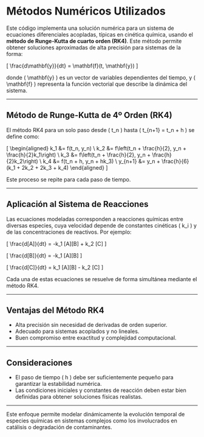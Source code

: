 # Métodos Numéricos Utilizados

Este código implementa una solución numérica para un sistema de ecuaciones diferenciales acopladas, típicas en cinética química, usando el **método de Runge-Kutta de cuarto orden (RK4)**. Este método permite obtener soluciones aproximadas de alta precisión para sistemas de la forma:

\[
\frac{d\mathbf{y}}{dt} = \mathbf{f}(t, \mathbf{y})
\]

donde \( \mathbf{y} \) es un vector de variables dependientes del tiempo, y \( \mathbf{f} \) representa la función vectorial que describe la dinámica del sistema.

---

## Método de Runge-Kutta de 4º Orden (RK4)

El método RK4 para un solo paso desde \( t_n \) hasta \( t_{n+1} = t_n + h \) se define como:

\[
\begin{aligned}
k_1 &= f(t_n, y_n) \\
k_2 &= f\left(t_n + \frac{h}{2}, y_n + \frac{h}{2}k_1\right) \\
k_3 &= f\left(t_n + \frac{h}{2}, y_n + \frac{h}{2}k_2\right) \\
k_4 &= f(t_n + h, y_n + hk_3) \\
y_{n+1} &= y_n + \frac{h}{6}(k_1 + 2k_2 + 2k_3 + k_4)
\end{aligned}
\]

Este proceso se repite para cada paso de tiempo.

---

## Aplicación al Sistema de Reacciones

Las ecuaciones modeladas corresponden a reacciones químicas entre diversas especies, cuya velocidad depende de constantes cinéticas \( k_i \) y de las concentraciones de reactivos. Por ejemplo:

\[
\frac{d[A]}{dt} = -k_1 [A][B] + k_2 [C]
\]

\[
\frac{d[B]}{dt} = -k_1 [A][B]
\]

\[
\frac{d[C]}{dt} = k_1 [A][B] - k_2 [C]
\]

Cada una de estas ecuaciones se resuelve de forma simultánea mediante el método RK4.

---

## Ventajas del Método RK4

- Alta precisión sin necesidad de derivadas de orden superior.
- Adecuado para sistemas acoplados y no lineales.
- Buen compromiso entre exactitud y complejidad computacional.

---

## Consideraciones

- El paso de tiempo \( h \) debe ser suficientemente pequeño para garantizar la estabilidad numérica.
- Las condiciones iniciales y constantes de reacción deben estar bien definidas para obtener soluciones físicas realistas.

---

Este enfoque permite modelar dinámicamente la evolución temporal de especies químicas en sistemas complejos como los involucrados en catálisis o degradación de contaminantes.

